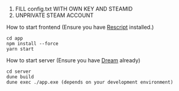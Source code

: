 1. FILL config.txt WITH OWN KEY AND STEAMID
2. UNPRIVATE STEAM ACCOUNT

How to start frontend (Ensure you have [Rescript](https://rescript-lang.org/) installed.)
```
cd app
npm install --force
yarn start
```

How to start server
(Ensure you have [Dream](https://aantron.github.io/dream/) already)
```
cd server
dune build
dune exec ./app.exe (depends on your development environment)
```